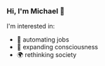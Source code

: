 ### Hi, I'm Michael 👋

I'm interested in:

- 🤖   automating jobs
- 🔭   expanding consciousness
- 🌍   rethinking society
